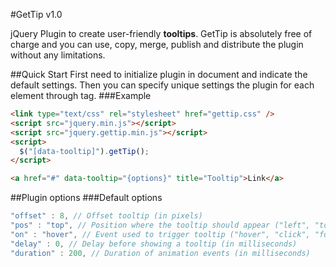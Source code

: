 #GetTip v1.0

jQuery Plugin to create user-friendly **tooltips**. GetTip is absolutely free of charge and you can use, copy, merge, publish and distribute the plugin without any limitations.

##Quick Start
First need to initialize plugin in document and indicate the default settings. Then you can specify unique settings the plugin for each element through tag.
###Example
```html
<link type="text/css" rel="stylesheet" href="gettip.css" />
<script src="jquery.min.js"></script>
<script src="jquery.gettip.min.js"></script>
<script>
  $("[data-tooltip]").getTip();
</script>

<a href="#" data-tooltip="{options}" title="Tooltip">Link</a>
```
##Plugin options
###Default options
```javascript
"offset" : 8, // Offset tooltip (in pixels)
"pos" : "top", // Position where the tooltip should appear ("left", "top", "right", "bottom")
"on" : "hover", // Event used to trigger tooltip ("hover", "click", "focus")
"delay" : 0, // Delay before showing a tooltip (in milliseconds)
"duration" : 200, // Duration of animation events (in milliseconds)
```